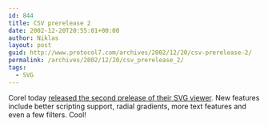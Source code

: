```yaml
---
id: 844
title: CSV prerelease 2
date: 2002-12-20T20:55:01+00:00
author: Niklas
layout: post
guid: http://www.protocol7.com/archives/2002/12/20/csv-prerelease-2/
permalink: /archives/2002/12/20/csv_prerelease_2/
tags:
  - SVG
---
```

<div class='microid-d19d3a0d5dfae00c5bada3bbc058e300b1d462e9'>
  <p>
    Corel today <a href="http://www3.corel.com/cgi-bin/gx.cgi/AppLogic FTContentServer?pagename=Corel/Product/SmartGraphics/SVGViewer">released the second prelease of their SVG viewer</a>. New features include better scripting support, radial gradients, more text features and even a few filters. Cool!
  </p>
</div>